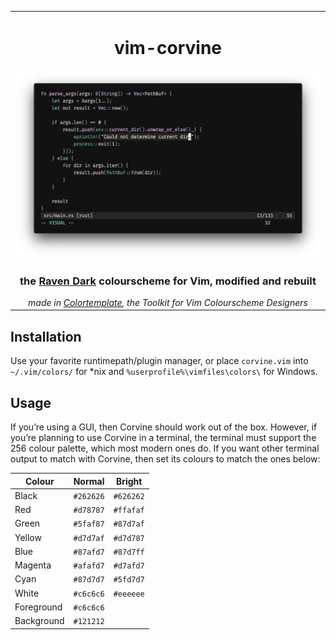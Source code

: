 <table><tbody align="center"><tr><td>
<h1>vim-corvine</h1>
<img src="https://raw.githubusercontent.com/arzg/resources/master/corvine-screenshot.png"/>
<h3>the <a href="https://github.com/baskerville/etc/blob/master/neovim/.config/nvim/colors/raven-dark.vim">Raven Dark</a> colourscheme for Vim, modified and rebuilt</h3>
<em>made in <a href="https://github.com/lifepillar/vim-colortemplate">Colortemplate</a>, the Toolkit for Vim Colourscheme Designers</em>
</td></tr></tbody></table>

## Installation

Use your favorite runtimepath/plugin manager, or place `corvine.vim` into
`~/.vim/colors/` for \*nix and `%userprofile%\vimfiles\colors\` for Windows.

## Usage

If you’re using a GUI, then Corvine should work out of the box. However, if you’re planning to use Corvine in a terminal, the terminal must support the 256 colour palette, which most modern ones do. If you want other terminal output to match with Corvine, then set its colours to match the ones below:

| Colour     | Normal    | Bright    |
| ---        | ---       | ---       |
| Black      | `#262626` | `#626262` |
| Red        | `#d78787` | `#ffafaf` |
| Green      | `#5faf87` | `#87d7af` |
| Yellow     | `#d7d7af` | `#d7d787` |
| Blue       | `#87afd7` | `#87d7ff` |
| Magenta    | `#afafd7` | `#d7afd7` |
| Cyan       | `#87d7d7` | `#5fd7d7` |
| White      | `#c6c6c6` | `#eeeeee` |
| Foreground | `#c6c6c6` |           |
| Background | `#121212` |           |

